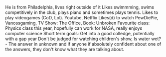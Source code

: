 He is from Philadelphia, lives right outside of it
Likes swimmming, swims competitively in the club, plays piano and sometimes plays tennis. Likes to play videogames (CoD, Lol). Youtube, Netflix
Likes(d) to watch PewDiePie, Vanossgaming, 
TV Show: The Office, Book: Unbroken
Favourite class: Physics class this year, hopefully can work for NASA, really enjoys computer science
Short term goals: Get into a good colledge, potentially with a gap year
Don't be judged for watching children's show, Is water wet? - The answer in unknown and if anyone if absolutely confident about one of the answers, they don't know what they are talking about.
